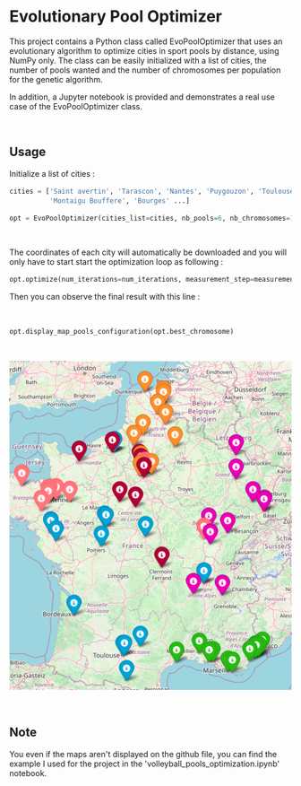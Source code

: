 # Evolutionary Pool Optimizer

This project contains a Python class called EvoPoolOptimizer that uses an evolutionary algorithm to optimize cities in sport pools by distance, using NumPy only. The class can be easily initialized with a list of cities, the number of pools wanted and the number of chromosomes per population for the genetic algorithm.

In addition, a Jupyter notebook is provided and demonstrates a real use case of the EvoPoolOptimizer class.


<br/>

## Usage

Initialize a list of cities : 

```python
cities = ['Saint avertin', 'Tarascon', 'Nantes', 'Puygouzon', 'Toulouse', 'Talence', 'Balma', 'Reze', 'Chatellerault', 'Tours', 
          'Montaigu Bouffere', 'Bourges' ...]
```


```python
opt = EvoPoolOptimizer(cities_list=cities, nb_pools=6, nb_chromosomes=100)
```

<br/>

The coordinates of each city will automatically be downloaded and you will only have to start start the optimization loop as following : 


```python
opt.optimize(num_iterations=num_iterations, measurement_step=measurement_step)
```
Then you can observe the final result with this line :

<br/>


```python
opt.display_map_pools_configuration(opt.best_chromosome)
```
<br/>

![results_display](images/final_pools.png)

<br/>

## Note

You even if the maps aren't displayed on the github file, you can find the example I used for the project in the 'volleyball_pools_optimization.ipynb' notebook.

